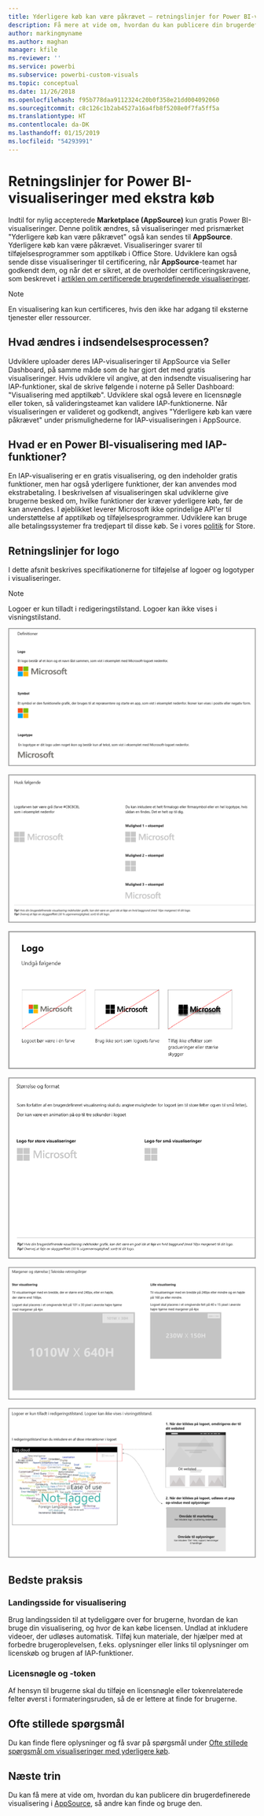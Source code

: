```yaml
---
title: Yderligere køb kan være påkrævet – retningslinjer for Power BI-visualiseringer
description: Få mere at vide om, hvordan du kan publicere din brugerdefinerede visualisering i AppSource, så andre kan finde, købe og bruge den.
author: markingmyname
ms.author: maghan
manager: kfile
ms.reviewer: ''
ms.service: powerbi
ms.subservice: powerbi-custom-visuals
ms.topic: conceptual
ms.date: 11/26/2018
ms.openlocfilehash: f95b778daa9112324c20b0f358e21dd004092060
ms.sourcegitcommit: c8c126c1b2ab4527a16a4fb8f5208e0f7fa5ff5a
ms.translationtype: HT
ms.contentlocale: da-DK
ms.lasthandoff: 01/15/2019
ms.locfileid: "54293991"
---
```

# <a name="guidelines-for-power-bi-visuals-with-additional-purchases"></a>Retningslinjer for Power BI-visualiseringer med ekstra køb

Indtil for nylig accepterede **Marketplace (AppSource)** kun gratis Power BI-visualiseringer. Denne politik ændres, så visualiseringer med prismærket "Yderligere køb kan være påkrævet" også kan sendes til **AppSource**. Yderligere køb kan være påkrævet. Visualiseringer svarer til tilføjelsesprogrammer som apptilkøb i Office Store. Udviklere kan også sende disse visualiseringer til certificering, når **AppSource**-teamet har godkendt dem, og når det er sikret, at de overholder certificeringskravene, som beskrevet i [artiklen om certificerede brugerdefinerede visualiseringer](../power-bi-custom-visuals-certified.md).

> [!Note]
> En visualisering kan kun certificeres, hvis den ikke har adgang til eksterne tjenester eller ressourcer.

## <a name="whats-changing-in-the-submission-process"></a>Hvad ændres i indsendelsesprocessen?

Udviklere uploader deres IAP-visualiseringer til AppSource via Seller Dashboard, på samme måde som de har gjort det med gratis visualiseringer. Hvis udviklere vil angive, at den indsendte visualisering har IAP-funktioner, skal de skrive følgende i noterne på Seller Dashboard: "Visualisering med apptilkøb". Udviklere skal også levere en licensnøgle eller token, så valideringsteamet kan validere IAP-funktionerne. Når visualiseringen er valideret og godkendt, angives "Yderligere køb kan være påkrævet" under prismulighederne for IAP-visualiseringen i AppSource.

## <a name="what-is-a-power-bi-visual-with-iap-features"></a>Hvad er en Power BI-visualisering med IAP-funktioner?

En IAP-visualisering er en gratis visualisering, og den indeholder gratis funktioner, men har også yderligere funktioner, der kan anvendes mod ekstrabetaling. I beskrivelsen af visualiseringen skal udviklerne give brugerne besked om, hvilke funktioner der kræver yderligere køb, før de kan anvendes. I øjeblikket leverer Microsoft ikke oprindelige API'er til understøttelse af apptilkøb og tilføjelsesprogrammer. Udviklere kan bruge alle betalingssystemer fra tredjepart til disse køb. Se i vores [politik](https://docs.microsoft.com/office/dev/store/validation-policies#2-apps-or-add-ins-can-display-certain-ads) for Store.

## <a name="logo-guidelines"></a>Retningslinjer for logo

I dette afsnit beskrives specifikationerne for tilføjelse af logoer og logotyper i visualiseringer.

> [!NOTE]
> Logoer er kun tilladt i redigeringstilstand. Logoer kan ikke vises i visningstilstand.

![definitioner](media/office-store-in-app-purchase-visual-guidelines/definitions.png)

![ting-der-skal-beholdes](media/office-store-in-app-purchase-visual-guidelines/things-to-keep-in-mind.png)

![ting-der-skal](media/office-store-in-app-purchase-visual-guidelines/things-to-avoid.png)

![størrelse-og-format ](media/office-store-in-app-purchase-visual-guidelines/size-and-format.png)

![margener-og](media/office-store-in-app-purchase-visual-guidelines/margins-and-sizes.png)

![redingeringstilstand](media/office-store-in-app-purchase-visual-guidelines/logos-in-edit-mode.png)

## <a name="best-practices"></a>Bedste praksis

### <a name="visual-landing-page"></a>Landingsside for visualisering

Brug landingssiden til at tydeliggøre over for brugerne, hvordan de kan bruge din visualisering, og hvor de kan købe licensen. Undlad at inkludere videoer, der udløses automatisk. Tilføj kun materiale, der hjælper med at forbedre brugeroplevelsen, f.eks. oplysninger eller links til oplysninger om licenskøb og brugen af IAP-funktioner.

### <a name="license-key-and-token"></a>Licensnøgle og -token

Af hensyn til brugerne skal du tilføje en licensnøgle eller tokenrelaterede felter øverst i formateringsruden, så de er lettere at finde for brugerne.

## <a name="faq"></a>Ofte stillede spørgsmål

Du kan finde flere oplysninger og få svar på spørgsmål under [Ofte stillede spørgsmål om visualiseringer med yderligere køb](https://docs.microsoft.com/en-us/power-bi/power-bi-custom-visuals-faq#visuals-with-additional-purchases).

## <a name="next-steps"></a>Næste trin

Du kan få mere at vide om, hvordan du kan publicere din brugerdefinerede visualisering i [AppSource](office-store.md), så andre kan finde og bruge den.
